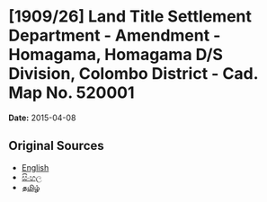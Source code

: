# [1909/26] Land Title Settlement Department - Amendment - Homagama, Homagama D/S Division, Colombo District - Cad. Map No. 520001

**Date:** 2015-04-08

## Original Sources

- [English](https://documents.gov.lk/view/extra-gazettes/2015/4/1909-26_E.pdf)
- [සිංහල](https://documents.gov.lk/view/extra-gazettes/2015/4/1909-26_S.pdf)
- [தமிழ்](https://documents.gov.lk/view/extra-gazettes/2015/4/1909-26_T.pdf)
